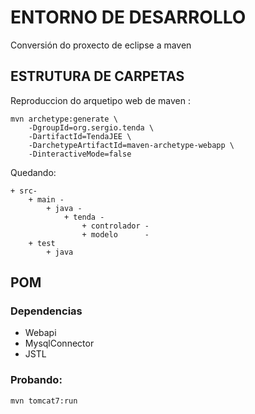 # ENTORNO DE DESARROLLO
Conversión do proxecto de eclipse a maven
## ESTRUTURA DE CARPETAS
Reproduccion do arquetipo web de maven :
````
mvn archetype:generate \
    -DgroupId=org.sergio.tenda \
    -DartifactId=TendaJEE \
    -DarchetypeArtifactId=maven-archetype-webapp \
    -DinteractiveMode=false
````
Quedando:

````
+ src-
    + main -
        + java - 
            + tenda - 
                + controlador - 
                + modelo      -
    + test
        + java
````
## POM
### Dependencias

- Webapi
- MysqlConnector
- JSTL

### Probando:

````
mvn tomcat7:run
````